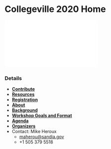 
# Collegeville 2020 Home

![](assets/CollegevilleWorkshopBanner.pdf)


### Details
- [**Contribute**](Contribute.md)
- [**Resources**](Resources.md)
- [**Registration**](Registration.md)
- [**About**](About.md)
- [**Background**](Background.md)
- [**Workshop Goals and Format**](GoalsFormat.md)
- [**Agenda**](Agenda.md)
- [**Organizers**](Organizers.md)
- Contact: Mike Heroux
  - <maherou@sandia.gov>
  - +1 505 379 5518

<!--
- [**Workshop Venue**](Venue.md)
- [**Transportation**](Transportation.md)
- [**Campus Map**](SJU-Campus-Map.pdf)
- [**Campus Code-of-Conduct Policy**](https://www.csbsju.edu/joint-student-development/title-ix)
- [**Detailed Agenda**](CWSS20-DP-Agenda.pdf)
- [**White Papers**](WorkshopResources/WhitePapers/WhitePaperList.md)
- [**All White Papers: WhitePapersBundle.zip**](WorkshopResources/WhitePapersBundle.zip)
- [**Recordings**](WorkshopResources/Recordings/RecordingList.md)
- [**Attendees**](Attendees.md)
- [**Discussion Groups**](DiscussionGroups.md)
- [**Ride Sharing**](Ride_sharing.md)
- [**Workshop Registration and Housing Reservations**](Registration.md)
-->
